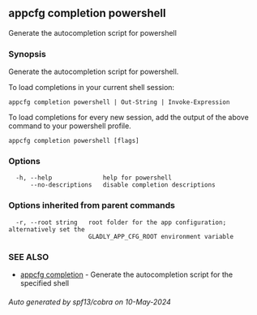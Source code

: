 ## appcfg completion powershell

Generate the autocompletion script for powershell

### Synopsis

Generate the autocompletion script for powershell.

To load completions in your current shell session:

	appcfg completion powershell | Out-String | Invoke-Expression

To load completions for every new session, add the output of the above command
to your powershell profile.


```
appcfg completion powershell [flags]
```

### Options

```
  -h, --help              help for powershell
      --no-descriptions   disable completion descriptions
```

### Options inherited from parent commands

```
  -r, --root string   root folder for the app configuration; alternatively set the
                      GLADLY_APP_CFG_ROOT environment variable
```

### SEE ALSO

* [appcfg completion](appcfg_completion.md)	 - Generate the autocompletion script for the specified shell

###### Auto generated by spf13/cobra on 10-May-2024
